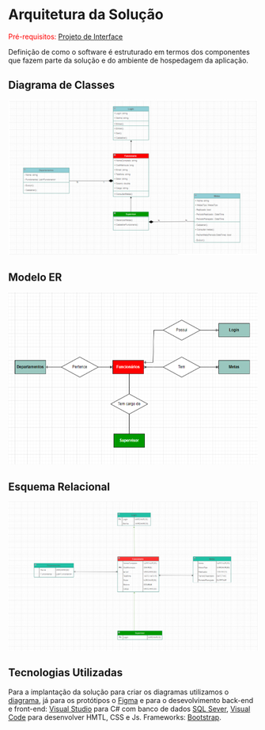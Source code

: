 # Arquitetura da Solução

<span style="color:red">Pré-requisitos: <a href="3-Projeto de Interface.md"> Projeto de Interface</a></span>

Definição de como o software é estruturado em termos dos componentes que fazem parte da solução e do ambiente de hospedagem da aplicação.

## Diagrama de Classes

<img src="./img/diagrama-de-classes.png">

## Modelo ER

<img src="./img/modelo-relacional.png">

## Esquema Relacional

<img src="./img/diagrama-er.png">

## Tecnologias Utilizadas

Para a implantação da solução para criar os diagramas utilizamos o [diagrama](https://draw.io/), já para os protótipos o [Figma](https://www.figma.com/) e para o desevolvimento back-end e front-end: [Visual Studio](https://visualstudio.microsoft.com/pt-br/) para C# com banco de dados [SQL Sever](https://www.microsoft.com/pt-br/sql-server/sql-server-downloads), [Visual Code](https://code.visualstudio.com/download) para desenvolver HMTL, CSS e Js. Frameworks: [Bootstrap](https://getbootstrap.com/).

